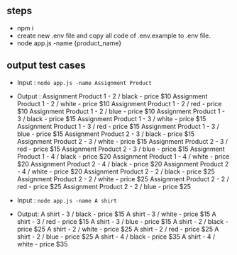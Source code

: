 ## steps
- npm i
- create new .env file and copy all code of .env.example to .env file.
- node app.js -name {product_name}

## output test cases

- Input : 
`node app.js -name Assignment Product`
- Output :
Assignment Product 1 - 2 / black - price $10
Assignment Product 1 - 2 / white - price $10
Assignment Product 1 - 2 / red - price $10
Assignment Product 1 - 2 / blue - price $10
Assignment Product 1 - 3 / black - price $15
Assignment Product 1 - 3 / white - price $15
Assignment Product 1 - 3 / red - price $15
Assignment Product 1 - 3 / blue - price $15
Assignment Product 2 - 3 / black - price $15
Assignment Product 2 - 3 / white - price $15
Assignment Product 2 - 3 / red - price $15
Assignment Product 2 - 3 / blue - price $15
Assignment Product 1 - 4 / black - price $20
Assignment Product 1 - 4 / white - price $20
Assignment Product 2 - 4 / black - price $20
Assignment Product 2 - 4 / white - price $20
Assignment Product 2 - 2 / black - price $25
Assignment Product 2 - 2 / white - price $25
Assignment Product 2 - 2 / red - price $25
Assignment Product 2 - 2 / blue - price $25

- Input : 
`node app.js -name A shirt`
- Output:
A shirt - 3 / black - price $15
A shirt - 3 / white - price $15
A shirt - 3 / red - price $15
A shirt - 3 / blue - price $15
A shirt - 2 / black - price $25
A shirt - 2 / white - price $25
A shirt - 2 / red - price $25
A shirt - 2 / blue - price $25
A shirt - 4 / black - price $35
A shirt - 4 / white - price $35

